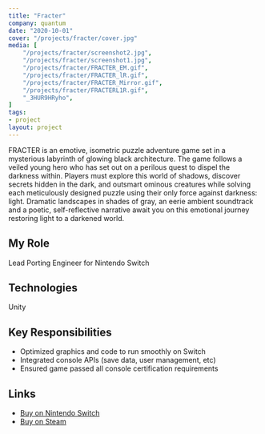 ```yaml
---
title: "Fracter"
company: quantum
date: "2020-10-01"
cover: "/projects/fracter/cover.jpg"
media: [
    "/projects/fracter/screenshot2.jpg",
    "/projects/fracter/screenshot1.jpg",
    "/projects/fracter/FRACTER_EM.gif",
    "/projects/fracter/FRACTER_lR.gif",
    "/projects/fracter/FRACTER_Mirror.gif",
    "/projects/fracter/FRACTERL1R.gif",
    "_3HUR9HRyho",
]
tags:
- project
layout: project
---
```


FRACTER is an emotive, isometric puzzle adventure game set in a mysterious labyrinth of glowing black architecture. The game follows a veiled young hero who has set out on a perilous quest to dispel the darkness within. Players must explore this world of shadows, discover secrets hidden in the dark, and outsmart ominous creatures while solving each meticulously designed puzzle using their only force against darkness: light. Dramatic landscapes in shades of gray, an eerie ambient soundtrack and a poetic, self-reflective narrative await you on this emotional journey restoring light to a darkened world.

## My Role
Lead Porting Engineer for Nintendo Switch

## Technologies
Unity

## Key Responsibilities
* Optimized graphics and code to run smoothly on Switch
* Integrated console APIs (save data, user management, etc)
* Ensured game passed all console certification requirements 

## Links
* [Buy on Nintendo Switch](https://www.nintendo.com/games/detail/fracter-switch/)
* [Buy on Steam](https://store.steampowered.com/app/783340/FRACTER/)
